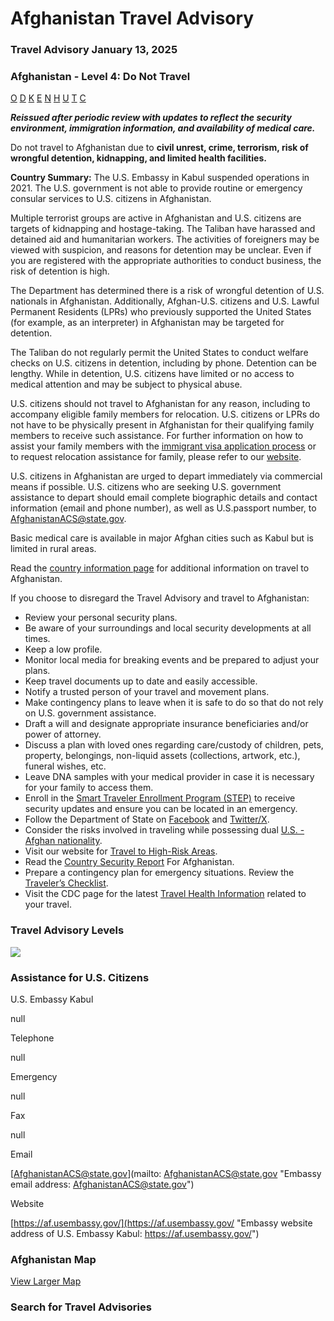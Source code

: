 # Afghanistan Travel Advisory

### Travel Advisory January 13, 2025

### Afghanistan - Level 4: Do Not Travel

[O](javascript:void(0); "Tool Tip: Other")
[D](javascript:void(0); "Tool Tip: Wrongful Detention")
[K](javascript:void(0); "Tool Tip: Kidnap and Hostage")
[E](javascript:void(0); "Tool Tip: Event")
[N](javascript:void(0); "Tool Tip: Disaster")
[H](javascript:void(0); "Tool Tip: Health")
[U](javascript:void(0); "Tool Tip: Civil Unrest")
[T](javascript:void(0); "Tool Tip: Terrorism")
[C](javascript:void(0); "Tool Tip: Crimes")

***Reissued after periodic review with updates to reflect the security environment, immigration information, and availability of medical care.***

Do not travel to Afghanistan due to **civil unrest, crime, terrorism, risk of wrongful detention, kidnapping, and limited health facilities.**

**Country Summary:** The U.S. Embassy in Kabul suspended operations in 2021. The U.S. government is not able to provide routine or emergency consular services to U.S. citizens in Afghanistan.

Multiple terrorist groups are active in Afghanistan and U.S. citizens are targets of kidnapping and hostage-taking. The Taliban have harassed and detained aid and humanitarian workers. The activities of foreigners may be viewed with suspicion, and reasons for detention may be unclear. Even if you are registered with the appropriate authorities to conduct business, the risk of detention is high.

The Department has determined there is a risk of wrongful detention of U.S. nationals in Afghanistan. Additionally, Afghan-U.S. citizens and U.S. Lawful Permanent Residents (LPRs) who previously supported the United States (for example, as an interpreter) in Afghanistan may be targeted for detention.

The Taliban do not regularly permit the United States to conduct welfare checks on U.S. citizens in detention, including by phone. Detention can be lengthy. While in detention, U.S. citizens have limited or no access to medical attention and may be subject to physical abuse.

U.S. citizens should not travel to Afghanistan for any reason, including to accompany eligible family members for relocation. U.S. citizens or LPRs do not have to be physically present in Afghanistan for their qualifying family members to receive such assistance. For further information on how to assist your family members with the [immigrant visa application process](https://travel.state.gov/content/travel/en/us-visas/immigrate/family-immigration.html) or to request relocation assistance for family, please refer to our [website](https://www.state.gov/afghanistan-family-reunification/).

U.S. citizens in Afghanistan are urged to depart immediately via commercial means if possible. U.S. citizens who are seeking U.S. government assistance to depart should email complete biographic details and contact information (email and phone number), as well as U.S.passport number, to [AfghanistanACS@state.gov](mailto:AfghanistanACS@state.gov).

Basic medical care is available in major Afghan cities such as Kabul but is limited in rural areas.

Read the [country information page](https://travel.state.gov/content/travel/en/international-travel/International-Travel-Country-Information-Pages/Afghanistan.html) for additional information on travel to Afghanistan.

If you choose to disregard the Travel Advisory and travel to Afghanistan:

* Review your personal security plans.
* Be aware of your surroundings and local security developments at all times.
* Keep a low profile.
* Monitor local media for breaking events and be prepared to adjust your plans.
* Keep travel documents up to date and easily accessible.
* Notify a trusted person of your travel and movement plans.
* Make contingency plans to leave when it is safe to do so that do not rely on U.S. government assistance.
* Draft a will and designate appropriate insurance beneficiaries and/or power of attorney.
* Discuss a plan with loved ones regarding care/custody of children, pets, property, belongings, non-liquid assets (collections, artwork, etc.), funeral wishes, etc.
* Leave DNA samples with your medical provider in case it is necessary for your family to access them.
* Enroll in the [Smart Traveler Enrollment Program (STEP)](https://step.state.gov/step/) to receive security updates and ensure you can be located in an emergency.
* Follow the Department of State on [Facebook](https://www.facebook.com/travelgov/) and [Twitter/X](https://twitter.com/TravelGov).
* Consider the risks involved in traveling while possessing dual [U.S. - Afghan nationality](https://travel.state.gov/content/travel/en/international-travel/before-you-go/travelers-with-special-considerations/Dual-Nationality-Travelers.html).
* Visit our website for [Travel to High-Risk Areas](https://travel.state.gov/content/travel/en/international-travel/before-you-go/travelers-with-special-considerations/high-risk-travelers.html).
* Read the [Country Security Report](https://www.osac.gov/Content/Report/5d227d21-22f3-4e6d-ad00-1c2c665cc94f) For Afghanistan.
* Prepare a contingency plan for emergency situations. Review the [Traveler’s Checklist](https://travel.state.gov/content/travel/en/international-travel/before-you-go/travelers-checklist.html).
* Visit the CDC page for the latest [Travel Health Information](https://wwwnc.cdc.gov/travel/destinations/list) related to your travel.

### Travel Advisory Levels

[![](/content/dam/NEWTravelAssets/images/travel-levelv2.svg)](/content/travel/en/international-travel/before-you-go/about-our-new-products.html "Travel Advisory Levels")

### Assistance for U.S. Citizens

U.S. Embassy Kabul

null

Telephone

null

Emergency

null

Fax

null

Email

[AfghanistanACS@state.gov](mailto: AfghanistanACS@state.gov "Embassy email address: AfghanistanACS@state.gov")

Website

[https://af.usembassy.gov/](https://af.usembassy.gov/ "Embassy website address of U.S. Embassy Kabul: https://af.usembassy.gov/")

### Afghanistan Map

[View Larger Map](https://travelmaps.state.gov/TSGMap/?extent=54.110068626,28.055375756,80.706430146,39.607474834 "Map of Afghanistan")



### Search for Travel Advisories